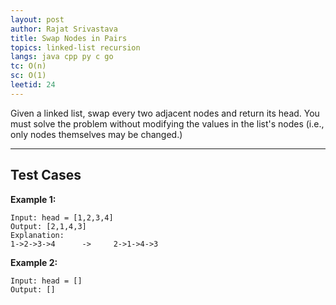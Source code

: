 ```yaml
---
layout: post
author: Rajat Srivastava
title: Swap Nodes in Pairs
topics: linked-list recursion
langs: java cpp py c go
tc: O(n)
sc: O(1)
leetid: 24
---
```


Given a linked list, swap every two adjacent nodes and return its head. 
You must solve the problem without modifying the values in the list's nodes (i.e., only nodes themselves may be changed.)

---

## Test Cases

**Example 1:** 
```
Input: head = [1,2,3,4]
Output: [2,1,4,3]
Explanation:
1->2->3->4      ->     2->1->4->3
```

**Example 2:** 
```
Input: head = []
Output: []
```